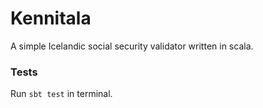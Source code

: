 # Kennitala

A simple Icelandic social security validator written in scala.

### Tests

Run `sbt test` in terminal.
